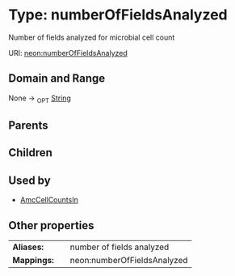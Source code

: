 
# Type: numberOfFieldsAnalyzed


Number of fields analyzed for microbial cell count

URI: [neon:numberOfFieldsAnalyzed](https://data.neonscience.org/numberOfFieldsAnalyzed)


## Domain and Range

None ->  <sub>OPT</sub> [String](types/String.md)

## Parents


## Children


## Used by

 * [AmcCellCountsIn](AmcCellCountsIn.md)

## Other properties

|  |  |  |
| --- | --- | --- |
| **Aliases:** | | number of fields analyzed |
| **Mappings:** | | neon:numberOfFieldsAnalyzed |

